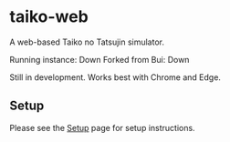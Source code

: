 # taiko-web
A web-based Taiko no Tatsujin simulator.

Running instance: Down
Forked from Bui: Down

Still in development. Works best with Chrome and Edge.

## Setup
Please see the [Setup](https://github.com/269Seahorse/Better-taiko-web/wiki/Setup) page for setup instructions.
